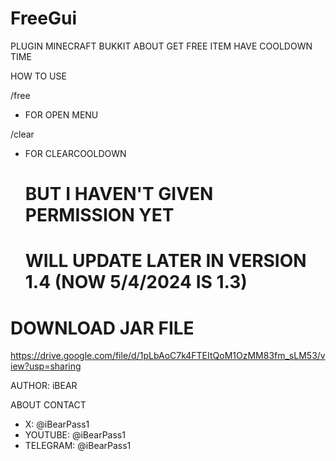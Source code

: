 # FreeGui
PLUGIN MINECRAFT BUKKIT ABOUT GET FREE ITEM HAVE COOLDOWN TIME

HOW TO USE

/free
- FOR OPEN MENU

/clear
- FOR CLEARCOOLDOWN

  # BUT I HAVEN'T GIVEN PERMISSION YET
  # WILL UPDATE LATER IN VERSION 1.4 (NOW 5/4/2024 IS 1.3)

# DOWNLOAD JAR FILE
https://drive.google.com/file/d/1pLbAoC7k4FTEItQoM1OzMM83fm_sLM53/view?usp=sharing

AUTHOR: iBEAR

ABOUT CONTACT
- X: @iBearPass1
- YOUTUBE: @iBearPass1
- TELEGRAM: @iBearPass1

